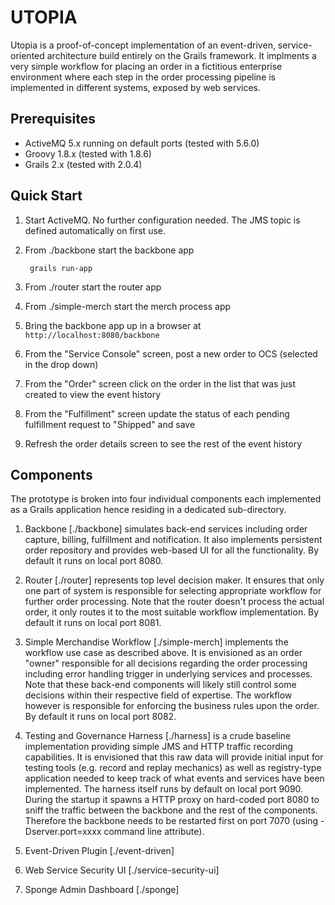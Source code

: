 UTOPIA
======

Utopia is a proof-of-concept implementation of an event-driven, service-oriented architecture build entirely on the Grails framework. It implments a very simple workflow for placing an order in a fictitious enterprise environment where each step in the order processing pipeline is implemented in different systems, exposed by web services.

Prerequisites
-------------

* ActiveMQ 5.x running on default ports (tested with 5.6.0)
* Groovy 1.8.x (tested with 1.8.6)
* Grails 2.x (tested with 2.0.4)

Quick Start
-----------

1. Start ActiveMQ. No further configuration needed. The JMS topic is defined automatically on first use.
2. From ./backbone start the backbone app

		grails run-app
		
3. From ./router start the router app
4. From ./simple-merch start the merch process app
5. Bring the backbone app up in a browser at `http://localhost:8080/backbone`
6. From the "Service Console" screen, post a new order to OCS (selected in the drop down)
7. From the "Order" screen click on the order in the list that was just created to view the event history
8. From the "Fulfillment" screen update the status of each pending fulfillment request to "Shipped" and save
9. Refresh the order details screen to see the rest of the event history

Components
----------

The prototype is broken into four individual components each implemented as a Grails application hence residing in a dedicated sub-directory.

1. Backbone [./backbone] simulates back-end services including order capture, billing, fulfillment and notification. It also implements persistent order repository and provides web-based UI for all the functionality. By default it runs on local port 8080. 

2. Router [./router] represents top level decision maker. It ensures that only one part of system is responsible for selecting appropriate workflow for further order processing. Note that the router doesn't process the actual order, it only routes it to the most suitable workflow implementation. By default it runs on local port 8081.

3. Simple Merchandise Workflow [./simple-merch] implements the workflow use case as described above. It is envisioned as an order "owner" responsible for all decisions regarding the order processing including error handling trigger in underlying services and processes. Note that these back-end components will likely still control some decisions within their respective field of expertise. The workflow however is responsible for enforcing the business rules upon the order. By default it runs on local port 8082.

4. Testing and Governance Harness [./harness] is a crude baseline implementation providing simple JMS and HTTP traffic recording capabilities. It is envisioned that this raw data will provide initial input for testing tools (e.g. record and replay mechanics) as well as registry-type application needed to keep track of what events and services have been implemented. The harness itself runs by default on local port 9090. During the startup it spawns a HTTP proxy on hard-coded port 8080 to sniff the traffic between the backbone and the rest of the components. Therefore the backbone needs to be restarted first on port 7070 (using -Dserver.port=xxxx command line attribute).

5. Event-Driven Plugin [./event-driven]

6. Web Service Security UI [./service-security-ui]

7. Sponge Admin Dashboard [./sponge]
